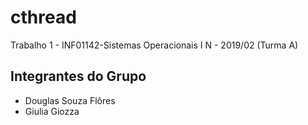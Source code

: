 # cthread
Trabalho 1 - INF01142-Sistemas Operacionais I N - 2019/02 (Turma A)

## Integrantes do Grupo
- Douglas Souza Flôres
- Giulia Giozza
